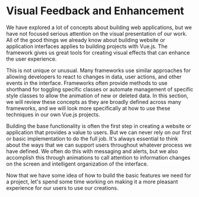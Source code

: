 # Visual Feedback and Enhancement
We have explored a lot of concepts about building web applications, but we have not focused serious attention on the visual presentation of our work. All of the good things we already know about building website or application interfaces applies to building projects with Vue.js. The framework gives us great tools for creating visual effects that can enhance the user experience.

This is not unique or unusual. Many frameworks use similar approaches for allowing developers to react to changes in data, user actions, and other events in the interface. Frameworks often provide methods to use shorthand for toggling specific classes or automate management of specific style classes to allow the animation of new or deleted data. In this section, we will review these concepts as they are broadly defined across many frameworks, and we will look more specifically at how to use these techniques in our own Vue.js projects.

Building the base functionality is often the first step in creating a website or application that provides a value to users. But we can never rely on our first or basic implementation to do the full job. It's always essential to think about the ways that we can support users throughout whatever process we have defined. We often do this with messaging and alerts, but we also accomplish this through animations to call attention to information changes on the screen and intelligent organization of the interface.

Now that we have some idea of how to build the basic features we need for a project, let's spend some time working on making it a more pleasant experience for our users to use our creations.